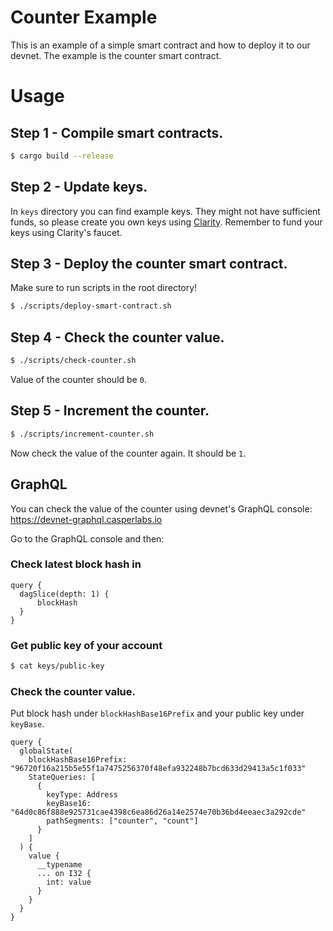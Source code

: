 # Counter Example

This is an example of a simple smart contract and how to deploy it to our devnet. The example is the counter smart contract.

# Usage

## Step 1 - Compile smart contracts.
```bash
$ cargo build --release
```

## Step 2 - Update keys.
In `keys` directory you can find example keys. They might not have sufficient funds, so please create you own keys using [Clarity](http://clarity.casperlabs.io). Remember to fund your keys using Clarity's faucet. 

## Step 3 - Deploy the counter smart contract.
Make sure to run scripts in the root directory!
```bash
$ ./scripts/deploy-smart-contract.sh
```

## Step 4 - Check the counter value.
```bash
$ ./scripts/check-counter.sh
```
Value of the counter should be `0`.

## Step 5 - Increment the counter.
```bash
$ ./scripts/increment-counter.sh
```

Now check the value of the counter again. It should be `1`.

## GraphQL
You can check the value of the counter using devnet's GraphQL console:
https://devnet-graphql.casperlabs.io

Go to the GraphQL console and then:

### Check latest block hash in 
```
query {
  dagSlice(depth: 1) {
      blockHash
  }
}
```

### Get public key of your account
```bash
$ cat keys/public-key
```

### Check the counter value.
Put block hash under `blockHashBase16Prefix` and your public key under `keyBase`.
```
query {
  globalState(
    blockHashBase16Prefix: "96720f16a215b5e55f1a7475256370f48efa932248b7bcd633d29413a5c1f033"
    StateQueries: [
      {
        keyType: Address
        keyBase16: "64d0c86f888e925731cae4398c6ea86d26a14e2574e70b36bd4eeaec3a292cde"
        pathSegments: ["counter", "count"]
      }
    ]
  ) {
    value {
      __typename
      ... on I32 {
        int: value
      }
    }
  }
}
```
